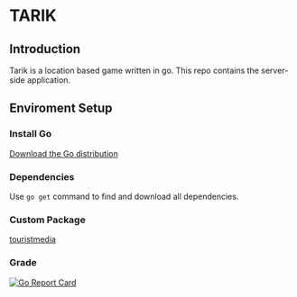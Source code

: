 # TARIK
## Introduction 
Tarik is a location based game written in go. This repo contains the server-side application.
## Enviroment Setup
### Install Go
[Download the Go distribution](https://golang.org/doc/install)

### Dependencies
Use ```go get``` command to find and download all dependencies.

### Custom Package 
[touristmedia](http://localhost:6060/pkg/github.com/tarik-app/TARIK/touristmedia/)

### Grade
[![Go Report Card](https://goreportcard.com/badge/github.com/tarik-app/TARIK)](https://goreportcard.com/report/github.com/tarik-app/TARIK)


